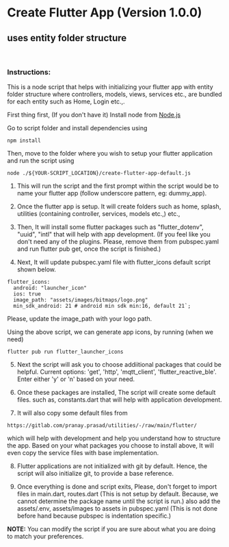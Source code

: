 # Create Flutter App (Version 1.0.0)

## uses entity folder structure

<br/>

### Instructions:

This is a node script that helps with initializing your flutter app with entity folder structure where controllers, models, views, services etc., are bundled for each entity such as Home, Login etc.,.

First thing first, (If you don't have it) Install node from [Node.js](https://nodejs.org/en/download/)

Go to script folder and install dependencies using

```
npm install
```

Then, move to the folder where you wish to setup your flutter application and run the script using

```
node ./${YOUR-SCRIPT_LOCATION}/create-flutter-app-default.js
```

1. This will run the script and the first prompt within the script would be to name your flutter app (follow underscore pattern, eg: dummy_app).

2. Once the flutter app is setup. It will create folders such as home, splash, utilities (containing controller, services, models etc.,) etc.,

3. Then, It will install some flutter packages such as "flutter_dotenv", "uuid", "intl" that will help with app development. (If you feel like you don't need any of the plugins. Please, remove them from pubspec.yaml and run flutter pub get, once the script is finished.)

4. Next, It will update pubspec.yaml file with flutter_icons default script shown below.

```
flutter_icons:
  android: "launcher_icon"
  ios: true
  image_path: "assets/images/bitmaps/logo.png"
  min_sdk_android: 21 # android min sdk min:16, default 21`;
```

Please, update the image_path with your logo path.

Using the above script, we can generate app icons, by running (when we need)

```
flutter pub run flutter_launcher_icons
```

5. Next the script will ask you to choose addiitional packages that could be helpful.
   Current options: 'get', 'http', 'mqtt_client', 'flutter_reactive_ble'. Enter either 'y' or 'n' based on your need.

6. Once these packages are installed, The script will create some default files. such as, constants.dart that will help with application development.

7. It will also copy some default files from

```
https://gitlab.com/pranay.prasad/utilities/-/raw/main/flutter/
```

which will help with development and help you understand how to structure the app. Based on your what packages you choose to install above, It will even copy the service files with base implementation.

8. Flutter applications are not initialized with git by default. Hence, the script will also initialize git, to provide a base reference.

9. Once everything is done and script exits, Please, don't forget to import files in main.dart, routes.dart (This is not setup by default. Because, we cannot determine the package name until the script is run.) also add the assets/.env, assets/images to assets in pubspec.yaml (This is not done before hand because pubspec is indentation specific.)

**NOTE:** You can modify the script if you are sure about what you are doing to match your preferences.
